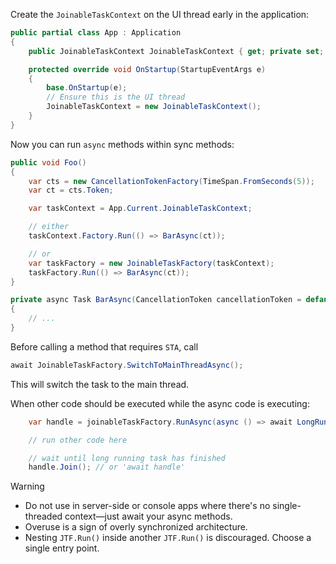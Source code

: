Create the `JoinableTaskContext` on the UI thread early in the application:
```csharp
public partial class App : Application
{
    public JoinableTaskContext JoinableTaskContext { get; private set; }

    protected override void OnStartup(StartupEventArgs e)
    {
        base.OnStartup(e);
        // Ensure this is the UI thread
        JoinableTaskContext = new JoinableTaskContext();  
    }
}
```

Now you can run `async` methods within sync methods:

```csharp
public void Foo()
{
    var cts = new CancellationTokenFactory(TimeSpan.FromSeconds(5));
    var ct = cts.Token;

    var taskContext = App.Current.JoinableTaskContext;

    // either
    taskContext.Factory.Run(() => BarAsync(ct));

	// or
	var taskFactory = new JoinableTaskFactory(taskContext);
	taskFactory.Run(() => BarAsync(ct));
}

private async Task BarAsync(CancellationToken cancellationToken = default)
{
    // ...
}
```

Before calling a method that requires `STA`, call
```csharp
await JoinableTaskFactory.SwitchToMainThreadAsync();
```
This will switch the task to the main thread.


When other code should be executed while the async code is executing:
```csharp
    var handle = joinableTaskFactory.RunAsync(async () => await LongRunningAsync());

    // run other code here

    // wait until long running task has finished
    handle.Join(); // or 'await handle'
```

> [!warning]
> - Do not use in server-side or console apps where there's no single-threaded context—just await your async methods.
> - Overuse is a sign of overly synchronized architecture.
> - Nesting `JTF.Run()` inside another `JTF.Run()` is discouraged. Choose a single entry point.
